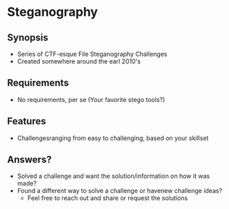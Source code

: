 # Steganography

## Synopsis
- Series of CTF-esque File Steganography Challenges
- Created somewhere around the earl 2010's

## Requirements
 - No requirements, per se (Your favorite stego tools?)

## Features
 - Challengesranging from easy to challenging, based on your skillset

## Answers?
- Solved a challenge and want the solution/information on how it was made?
- Found a different way to solve a challenge or havenew challenge ideas?
  - Feel free to reach out and share or request the solutions
